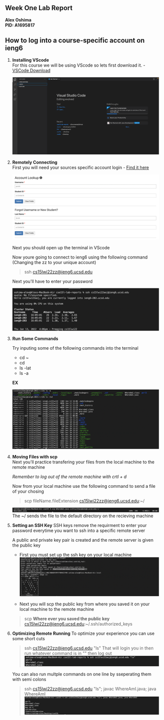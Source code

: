 
## Week One Lab Report
**Alex Oshima**  
**PID: A1695817**

## How to log into a course-specific account on ieng6

1) **Installing VScode**\
For this course we will be using VScode so lets first download it. - [VSCode Download](https://code.visualstudio.com/download)

    ![Image](VSCode.png)



2) **Remotely Connecting**\
First you will need your sources specific account login - [Find it here](https://sdacs.ucsd.edu/~icc/index.php)

    ![Image](AccountLookup.png)

    Next you should open up the terminal in VScode  

    Now youre going to connect to ieng6 using the following command 
    (Changing the zz to your unique account)
    >ssh cs15lwi22zz@ieng6.ucsd.edu  

    Next you'll have to enter your password 

    ![Image](Login.png)


3) **Run Some Commands**

    Try inputing some of the following commands into the terminal
    * cd ~
    * cd
    * ls -lat
    * ls -a

    **EX**  

    ![Image](ls-a.png)

4) **Moving Files with scp**\
    Next you'll practice transfering your files from the local machine to the remote machine

    *Remember to log out of the remote machine with crtl + d*

    Now from your local machine use the following command to send a file of your chosing
    >scp fileName.fileExtension cs15lwi22zz@ieng6.ucsd.edu:~/

    ![Image](scp.png)
    The ~/ sends the file to the default directory on the recieving machine

5) **Setting an SSH Key**
    SSH keys remove the requirment to enter your password everytime you want to ssh into a specific remote server

    A public and private key pair is created and the remote server is given the public key

    * First you must set up the ssh key on your local machine
    ![Image](SSHkey.png)

    * Next you will scp the public key from where you saved it on your local machine to the remote machine
    >scp **Where ever you saved the public key** cs15lwi22zz@ieng6.ucsd.edu:~/.ssh/authorized_keys

6) **Optimizing Remote Running**
    To optimize your experience you can use some short cuts
    >ssh cs15lwi22zz@ieng6.ucsd.edu "ls"
    That will login you in then run whatever command is in "" then log out
    ![Image](SSHQ.png)

    You can also run multple commands on one line by sseperating them with semi colons
    > ssh cs15lwi22zz@ieng6.ucsd.edu "ls"; javac WhereAmI.java; java WhereAmI
    ![Image](Multiple.png)
